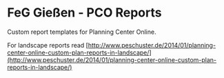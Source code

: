 # FeG Gießen - PCO Reports #

Custom report templates for Planning Center Online.

For landscape reports read [http://www.peschuster.de/2014/01/planning-center-online-custom-plan-reports-in-landscape/](http://www.peschuster.de/2014/01/planning-center-online-custom-plan-reports-in-landscape/)